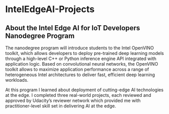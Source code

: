# IntelEdgeAI-Projects

## About the Intel Edge AI for IoT Developers Nanodegree Program
The nanodegree program will introduce students to the Intel OpenVINO toolkit, which allows developers to deploy pre-trained deep learning models 
through a high-level C++ or Python inference engine API integrated with application logic. Based on convolutional neural networks, the OpenVINO 
toolkit allows to maximize application performance across a range of heterogeneous Intel architectures to deliver fast, efficient deep 
learning workloads.

At this program I learned about deployment of cutting-edge AI technologies at the edge. 
I completed three real-world projects, each reviewed and approved by Udacity’s reviewer network which provided 
me with practitioner-level skill set in delivering AI at the edge. 
